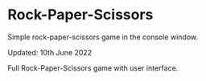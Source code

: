 # Rock-Paper-Scissors

Simple rock-paper-scissors game in the console window.

Updated: 10th June 2022

Full Rock-Paper-Scissors game with user interface.